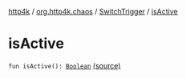 [http4k](../../index.md) / [org.http4k.chaos](../index.md) / [SwitchTrigger](index.md) / [isActive](./is-active.md)

# isActive

`fun isActive(): `[`Boolean`](https://kotlinlang.org/api/latest/jvm/stdlib/kotlin/-boolean/index.html) [(source)](https://github.com/http4k/http4k/blob/master/http4k-testing-chaos/src/main/kotlin/org/http4k/chaos/ChaosTriggers.kt#L108)
